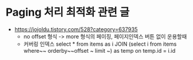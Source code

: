 # Paging 처리 최적화 관련 글
* https://jojoldu.tistory.com/528?category=637935
    - no offset 형식 -> more 형식의 페이징, 페이지인덱스 버튼 없이 운용할때 
    - 커버링 인덱스 select * from items as i JOIN (select i from items where~~ orderby~~offset ~ limit ~) as temp on temp.id = i.id

